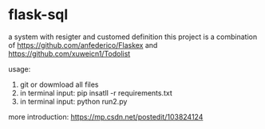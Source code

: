 # flask-sql
a system with resigter and customed definition
this project is a combination of https://github.com/anfederico/Flaskex and https://github.com/xuweicn1/Todolist

usage:
1. git or dowmload all files
2. in terminal input: pip insatll -r requirements.txt
3. in terminal input: python run2.py


more introduction:
https://mp.csdn.net/postedit/103824124

